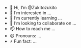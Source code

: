 - 👋 Hi, I’m @Zukitozukito
- 👀 I’m interested in ...
- 🌱 I’m currently learning ...
- 💞️ I’m looking to collaborate on ...
- 📫 How to reach me ...
- 😄 Pronouns: ...
- ⚡ Fun fact: ...

<!---
Zukitozukito/Zukitozukito is a ✨ special ✨ repository because its `README.md` (this file) appears on your GitHub profile.
You can click the Preview link to take a look at your changes.
--->
